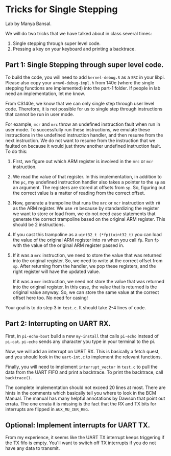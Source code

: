 # Tricks for Single Stepping

Lab by Manya Bansal. 


We will do two tricks that we have talked about in class several times:
1. Single stepping through super level code.
2. Pressing a key on your keyboard and printing a backtrace.

## Part 1: Single Stepping through super level code.
To build the code, you will need to add ```kernel-debug.S``` as a ```SRC``` in your libpi. Please also copy your ```armv6-debug-impl.h``` from 140e )where the single stepping functions are implemented) into the part-1 folder. If people in lab need an implementation, let me know.

From CS140e, we know that we can only single step through user level code. Therefore, it is not possible for us to single step through instructions that cannot be run in user mode. 

For example, ```mcr``` and ```mrc``` throw an undefined instruction fault when run in user mode.
To successfully run these instructions, we emulate these instructions in the undefined instruction handler, and then resume from the next instruction. We do not want to resume from the instruction that we faulted on because it would just throw another undefined instruction fault.
To do this:
1. First, we figure out which ARM register is involved in the ```mrc``` or  ```mcr``` instruction.
2. We read the value of that register. In this implementation, in addition to the ```pc```, my undefined instruction handler also takes a pointer to the ```sp``` as an argument. The registers are stored at offsets from ```sp```. So, figuring out the correct value is a matter of reading from the correct offset.
3. Now, generate a trampoline that runs the ```mrc``` or  ```mcr``` instruction with ```r0``` as the ARM register. We use ```r0``` because by standardizing the register we want to store or load from, we do not need case statements that generate the correct trampoline based on the original ARM register. This should be 2 instructions.
4. If you cast this trampoline as a ```uint32_t (*fp)(uint32_t)``` you can load the value of the original ARM register into ```r0``` when you call ```fp```. Run ```fp``` with the value of the original ARM register passed in.
5. If it was a ```mrc``` instruction, we need to store the value that was returned into the original register. So, we need to write at the correct offset from ```sp```. After returning from the handler, we pop these registers, and the right register will have the updated value.

    If it was a ```mcr``` instruction, we need not store the value that was returned into the original register. In this case, the value that is returned is the original value anyway. So, we can store the same value at the correct offset here too. No need for casing!


Your goal is to do step 3 in ```test.c```. It should take 2-4 lines of code.
## Part 2: Interrupting on UART RX.

First, in ```pi-echo-boot``` build a new ```my-install``` that calls ```pi-echo``` instead of ```pi-cat```. ```pi-echo``` sends any character you type in your terminal to the pi. 
 
Now, we will add an interrupt on UART RX. This is basically a fetch quest, and you should look in the ```uart-int.c``` to implement the relevant functions.
 
Finally, you will need to implement ```interrupt_vector``` in ```test.c``` to pull the data from the UART FIFO and print a backtrace. To print the backtrace, call ```backtrace()```.
 
The complete implementation should not exceed 20 lines at most. There are hints in the comments which basically tell you where to look in the BCM Manual. The manual has many helpful annotations by Dawson that point out errata. The one errata it is missing is the fact that the RX and TX bits for interrupts are flipped in ```AUX_MU_IER_REG```.
 
 
## Optional: Implement interrupts for UART TX.
 
From my experience, it seems like the UART TX interrupt keeps triggering if the TX fifo is empty. You'll want to switch off TX interrupts if you do not have any data to transmit.
 
